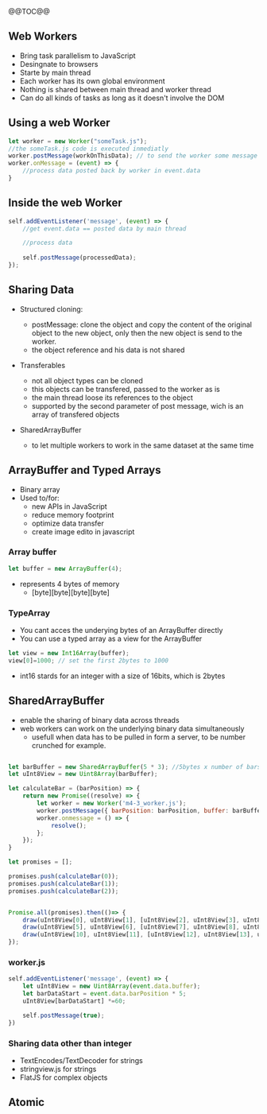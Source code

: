 @@TOC@@

## Web Workers

- Bring task parallelism to JavaScript
- Desingnate to browsers
- Starte by main thread
- Each worker has its own global environment
- Nothing is shared between main thread and worker thread
- Can do all kinds of tasks as long as it doesn't involve the DOM

## Using a web Worker

```javascript
let worker = new Worker("someTask.js");
//the someTask.js code is executed inmediatly
worker.postMessage(workOnThisData); // to send the worker some message
worker.onMessage = (event) => {
    //process data posted back by worker in event.data 
}
```

## Inside the web Worker

```javascript
self.addEventListener('message', (event) => {
    //get event.data == posted data by main thread

    //process data
    
    self.postMessage(processedData);
});
```

## Sharing Data

- Structured cloning: 
    - postMessage: clone the object and copy the content of the original object to the new object, only then the new object is send to the worker.
    - the object reference and his data is not shared

- Transferables
    - not all object types can be cloned 
    - this objects can be transfered, passed to the worker as is 
    - the main thread loose its references to the object 
    - supported by the second parameter of post message, wich is an array of transfered objects

- SharedArrayBuffer
    - to let multiple workers to work in the same dataset at the same time

## ArrayBuffer and Typed Arrays

- Binary array
- Used to/for:
    - new APIs in JavaScript
    - reduce memory footprint
    - optimize data transfer
    - create image edito in javascript

### Array buffer

```javascript
let buffer = new ArrayBuffer(4);
```
- represents 4 bytes of memory
    - [byte][byte][byte][byte]

### TypeArray

- You cant acces the underying bytes of an ArrayBuffer directly
- You can use a typed array as a view for the ArrayBuffer

```javascript
let view = new Int16Array(buffer);
view[0]=1000; // set the first 2bytes to 1000
```

- int16 stards for an integer with a size of 16bits, which is 2bytes 

## SharedArrayBuffer 

- enable the sharing of binary data across threads
- web workers can work on the underlying binary data simultaneously
    - usefull when data has to be pulled in form a server, to be number crunched for example.

```javascript

let barBuffer = new SharedArrayBuffer(5 * 3); //5bytes x number of bars
let uInt8View = new Uint8Array(barBuffer);

let calculateBar = (barPosition) => {
    return new Promise((resolve) => {
        let worker = new Worker('m4-3_worker.js');
        worker.postMessage({ barPosition: barPosition, buffer: barBuffer })
        worker.onmessage = () => {
            resolve();
        };
    });
}

let promises = [];

promises.push(calculateBar(0));
promises.push(calculateBar(1));
promises.push(calculateBar(2));


Promise.all(promises).then(()=> {
    draw(uInt8View[0], uInt8View[1], [uInt8View[2], uInt8View[3], uInt8View[4]]);
    draw(uInt8View[5], uInt8View[6], [uInt8View[7], uInt8View[8], uInt8View[9]]);
    draw(uInt8View[10], uInt8View[11], [uInt8View[12], uInt8View[13], uInt8View[14]]);
});
```



### worker.js

```javascript
self.addEventListener('message', (event) => {
    let uInt8View = new Uint8Array(event.data.buffer);
    let barDataStart = event.data.barPosition * 5;
    uInt8View[barDataStart] *=60;

    self.postMessage(true);
})
```

### Sharing data other than integer

- TextEncodes/TextDecoder for strings
- stringview.js for strings
- FlatJS for complex objects

## Atomic